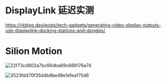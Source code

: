 # DisplayLink 延迟实测

https://rkblog.dev/posts/tech-gadgets/generating-video-display-outputs-usb-displaylink-docking-stations-and-dongles/

# Silion Motion

![22f73cd802a7bc66dba69c688176a74](https://github.com/user-attachments/assets/4475f887-fcb4-4fab-9ac5-be972c0a3d79)

![3523fd470f35d4b8be48e1efeaf75d6](https://github.com/user-attachments/assets/8f9cca96-1083-4747-8097-c8eb4ebb00bc)





